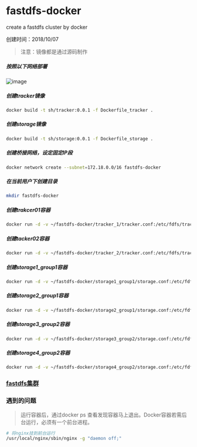 # fastdfs-docker
create a fastdfs cluster by docker

创建时间：2018/10/07

> 注意：镜像都是通过源码制作

##### 按照以下网络部署
![image](http://pceh5403k.bkt.clouddn.com/fastdf-docker%E9%9B%86%E7%BE%A4.jpg)

##### 创建tracker镜像
```sh
docker build -t sh/tracker:0.0.1 -f Dockerfile_tracker .
```
##### 创建storage镜像
```sh
docker build -t sh/storage:0.0.1 -f Dockerfile_storage .
```
##### 创建桥接网络，设定固定IP段
```sh
docker network create --subnet=172.18.0.0/16 fastdfs-docker
```
##### 在当前用户下创建目录
```sh
mkdir fastdfs-docker
```
##### 创建trakcer01容器
```sh
docker run -d -v ~/fastdfs-docker/tracker_1/tracker.conf:/etc/fdfs/tracker.conf -v ~/fastdfs-docker/tracker_1/nginx.conf:/usr/local/nginx/conf/nginx.conf --network  fastdfs-docker --ip 172.18.0.2 -e FASTDFS_SERVER_NAME=tracker --name tracker01 -p 22122:22122 -p 8888:8888 sh/tracker:0.0.1
```
##### 创建tacker02容器
```sh
docker run -d -v ~/fastdfs-docker/tracker_2/tracker.conf:/etc/fdfs/tracker.conf -v ~/fastdfs-docker/tracker_2/nginx.conf:/usr/local/nginx/conf/nginx.conf --network  fastdfs-docker --ip 172.18.0.3 -e FASTDFS_SERVER_NAME=tracker --name tracker02 -p 22123:22122 -p 8889:8888 sh/tracker:0.0.1
```
##### 创建storage1_group1容器
```sh
docker run -d -v ~/fastdfs-docker/storage1_group1/storage.conf:/etc/fdfs/storage.conf -v ~/fastdfs-docker/storage1_group1/nginx.conf:/usr/local/nginx/conf/nginx.conf -v ~/fastdfs-docker/storage1_group1/mod_fastdfs.conf:/etc/fdfs/mod_fastdfs.conf --network fastdfs-docker --ip 172.18.0.4 -e FASTDFS_SERVER_NAME=storage --name storage1_group1 sh/storage:0.0.1 "/bin/bash -c ln -s /fastdfs/storage/data /fastdfs/storage/data/M00;\ ll /fastdfs/storage/data/M00"
```
##### 创建storage2_group1容器
```sh
docker run -d -v ~/fastdfs-docker/storage2_group1/storage.conf:/etc/fdfs/storage.conf -v ~/fastdfs-docker/storage2_group1/nginx.conf:/usr/local/nginx/conf/nginx.conf -v ~/fastdfs-docker/storage2_group1/mod_fastdfs.conf:/etc/fdfs/mod_fastdfs.conf --network fastdfs-docker --ip 172.18.0.5 -e FASTDFS_SERVER_NAME=storage --name storage2_group1 sh/storage:0.0.1 "/bin/bash -c ln -s /fastdfs/storage/data /fastdfs/storage/data/M00;\ ll /fastdfs/storage/data/M00"
```
##### 创建storage3_group2容器
```sh
docker run -d -v ~/fastdfs-docker/storage3_group2/storage.conf:/etc/fdfs/storage.conf -v ~/fastdfs-docker/storage3_group2/nginx.conf:/usr/local/nginx/conf/nginx.conf -v ~/fastdfs-docker/storage3_group2/mod_fastdfs.conf:/etc/fdfs/mod_fastdfs.conf --network fastdfs-docker --ip 172.18.0.6 -e FASTDFS_SERVER_NAME=storage --name storage3_group2 -p sh/storage:0.0.1 "/bin/bash -c ln -s /fastdfs/storage/data /fastdfs/storage/data/M00;\ ll /fastdfs/storage/data/M00"
```
##### 创建storage4_group2容器
```sh
docker run -d -v ~/fastdfs-docker/storage4_group2/storage.conf:/etc/fdfs/storage.conf -v ~/fastdfs-docker/storage4_group2/nginx.conf:/usr/local/nginx/conf/nginx.conf -v ~/fastdfs-docker/storage4_group2/mod_fastdfs.conf:/etc/fdfs/mod_fastdfs.conf --network fastdfs-docker --ip 172.18.0.7 -e FASTDFS_SERVER_NAME=storage --name storage4_group2 sh/storage:0.0.1 "/bin/bash -c ln -s /fastdfs/storage/data /fastdfs/storage/data/M00;\ ll /fastdfs/storage/data/M00"
```
### [fastdfs集群](https://github.com/Asltw/personal-notes/blob/master/fastdfs/FastDFS%E9%9B%86%E7%BE%A4%E6%90%AD%E5%BB%BA%28ubuntu%29.md)

### 遇到的问题
> 运行容器后，通过docker ps 查看发现容器马上退出。Docker容器若需后台运行，必须有一个前台进程。

```sh
# 将nginx挂到前台运行
/usr/local/nginx/sbin/nginx -g "daemon off;"
```
